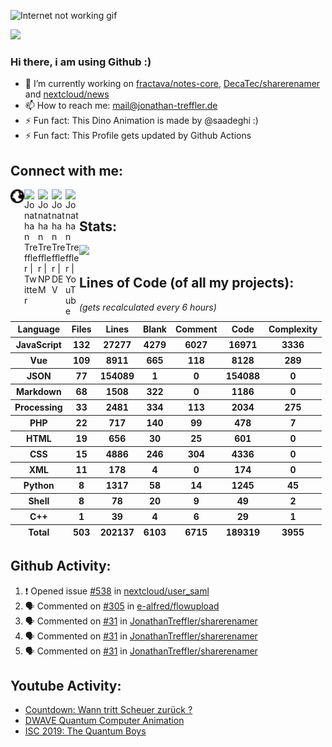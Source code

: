 ![Internet not working gif](https://github.com/saadeghi/saadeghi/raw/master/dino.gif)

![](https://gpvc.arturio.dev/JonathanTreffler)

### Hi there, i am using Github :)

- 🔭 I’m currently working on [fractava/notes-core](https://github.com/fractava/notes-core), [DecaTec/sharerenamer](https://github.com/DecaTec/sharerenamer) and [nextcloud/news](https://github.com/nextcloud/news)
- 📫 How to reach me: mail@jonathan-treffler.de
- ⚡ Fun fact: This Dino Animation is made by @saadeghi :)
- ⚡ Fun fact: This Profile gets updated by Github Actions

## Connect with me:

[<img align="left" alt="jonathan-treffler.de" width="22px" src="https://raw.githubusercontent.com/iconic/open-iconic/master/svg/globe.svg" />](https://jonathan-treffler.de)
[<img align="left" alt="Jonathan Treffler | Twitter" width="22px" src="https://cdn.jsdelivr.net/npm/simple-icons@v3/icons/twitter.svg" />](https://twitter.com/treffler_j)
[<img align="left" alt="Jonathan Treffler | NPM" width="22px" src="https://cdn.jsdelivr.net/npm/simple-icons@v3/icons/npm.svg" />](https://www.npmjs.com/~jonathan_treffler)
[<img align="left" alt="Jonathan Treffler | DEV" width="22px" src="https://cdn.jsdelivr.net/npm/simple-icons@v3/icons/dev-dot-to.svg" />](https://dev.to/jonathantreffler)
[<img align="left" alt="Jonathan Treffler | YouTube" width="22px" src="https://cdn.jsdelivr.net/npm/simple-icons@v3/icons/youtube.svg" />](https://www.youtube.com/channel/UCeNkM_i1i9_Ver9njtxLAqw)

<br>

## Stats:
![](https://github-readme-stats.vercel.app/api?username=JonathanTreffler&show_icons=true&include_all_commits=true&hide_title=true)

## Lines of Code (of all my projects):
*(gets recalculated every 6 hours)*
<!-- /start_scc/ -->
<table id="scc-table">
	<thead><tr>
		<th>Language</th>
		<th>Files</th>
		<th>Lines</th>
		<th>Blank</th>
		<th>Comment</th>
		<th>Code</th>
		<th>Complexity</th>
	</tr></thead>
	<tbody><tr>
		<th>JavaScript</th>
		<th>132</th>
		<th>27277</th>
		<th>4279</th>
		<th>6027</th>
		<th>16971</th>
		<th>3336</th>
	</tr><tr>
		<th>Vue</th>
		<th>109</th>
		<th>8911</th>
		<th>665</th>
		<th>118</th>
		<th>8128</th>
		<th>289</th>
	</tr><tr>
		<th>JSON</th>
		<th>77</th>
		<th>154089</th>
		<th>1</th>
		<th>0</th>
		<th>154088</th>
		<th>0</th>
	</tr><tr>
		<th>Markdown</th>
		<th>68</th>
		<th>1508</th>
		<th>322</th>
		<th>0</th>
		<th>1186</th>
		<th>0</th>
	</tr><tr>
		<th>Processing</th>
		<th>33</th>
		<th>2481</th>
		<th>334</th>
		<th>113</th>
		<th>2034</th>
		<th>275</th>
	</tr><tr>
		<th>PHP</th>
		<th>22</th>
		<th>717</th>
		<th>140</th>
		<th>99</th>
		<th>478</th>
		<th>7</th>
	</tr><tr>
		<th>HTML</th>
		<th>19</th>
		<th>656</th>
		<th>30</th>
		<th>25</th>
		<th>601</th>
		<th>0</th>
	</tr><tr>
		<th>CSS</th>
		<th>15</th>
		<th>4886</th>
		<th>246</th>
		<th>304</th>
		<th>4336</th>
		<th>0</th>
	</tr><tr>
		<th>XML</th>
		<th>11</th>
		<th>178</th>
		<th>4</th>
		<th>0</th>
		<th>174</th>
		<th>0</th>
	</tr><tr>
		<th>Python</th>
		<th>8</th>
		<th>1317</th>
		<th>58</th>
		<th>14</th>
		<th>1245</th>
		<th>45</th>
	</tr><tr>
		<th>Shell</th>
		<th>8</th>
		<th>78</th>
		<th>20</th>
		<th>9</th>
		<th>49</th>
		<th>2</th>
	</tr><tr>
		<th>C++</th>
		<th>1</th>
		<th>39</th>
		<th>4</th>
		<th>6</th>
		<th>29</th>
		<th>1</th>
	</tr></tbody>
	<tfoot><tr>
		<th>Total</th>
		<th>503</th>
		<th>202137</th>
		<th>6103</th>
		<th>6715</th>
		<th>189319</th>
		<th>3955</th>
	</tr></tfoot>
	</table>
<!-- /end_scc/ -->

## Github Activity:
<!--START_SECTION:activity-->
1. ❗️ Opened issue [#538](https://github.com/nextcloud/user_saml/issues/538) in [nextcloud/user_saml](https://github.com/nextcloud/user_saml)
2. 🗣 Commented on [#305](https://github.com/e-alfred/flowupload/issues/305) in [e-alfred/flowupload](https://github.com/e-alfred/flowupload)
3. 🗣 Commented on [#31](https://github.com/JonathanTreffler/sharerenamer/issues/31) in [JonathanTreffler/sharerenamer](https://github.com/JonathanTreffler/sharerenamer)
4. 🗣 Commented on [#31](https://github.com/JonathanTreffler/sharerenamer/issues/31) in [JonathanTreffler/sharerenamer](https://github.com/JonathanTreffler/sharerenamer)
5. 🗣 Commented on [#31](https://github.com/JonathanTreffler/sharerenamer/issues/31) in [JonathanTreffler/sharerenamer](https://github.com/JonathanTreffler/sharerenamer)
<!--END_SECTION:activity-->

## Youtube Activity:
<!-- YOUTUBE:START -->
- [Countdown: Wann tritt Scheuer zurück ?](https://www.youtube.com/watch?v=OvEQBAlHRs4)
- [DWAVE Quantum Computer Animation](https://www.youtube.com/watch?v=AcO8yO35ci8)
- [ISC 2019: The Quantum Boys](https://www.youtube.com/watch?v=aM_pAA9FdYY)
<!-- YOUTUBE:END -->

